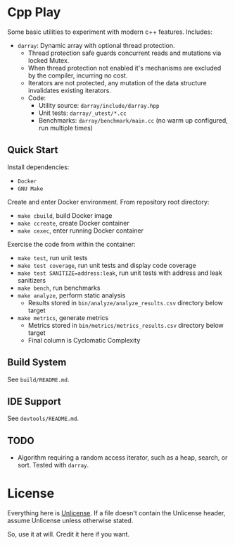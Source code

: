 # Cpp Play  

Some basic utilities to experiment with modern c++ features. Includes:  
- `darray`: Dynamic array with optional thread protection.  
    - Thread protection safe guards concurrent reads and mutations via locked Mutex.  
    - When thread protection not enabled it's mechanisms are excluded by the compiler, incurring no cost.  
    - Iterators are not protected, any mutation of the data structure invalidates existing iterators.  
    - Code:
        - Utility source: `darray/include/darray.hpp`  
        - Unit tests: `darray/_utest/*.cc`
        - Benchmarks: `darray/benchmark/main.cc` (no warm up configured, run multiple times)

## Quick Start  
Install dependencies:  
- `Docker`  
- `GNU Make`  

Create and enter Docker environment. From repository root directory:  
- `make cbuild`, build Docker image  
- `make ccreate`, create Docker container  
- `make cexec`, enter running Docker container  

Exercise the code from within the container:  
- `make test`, run unit tests  
- `make test coverage`, run unit tests and display code coverage  
- `make test SANITIZE=address:leak`, run unit tests with address and leak sanitizers
- `make bench`, run benchmarks  
- `make analyze`, perform static analysis  
    - Results stored in `bin/analyze/analyze_results.csv` directory below target  
- `make metrics`, generate metrics 
    - Metrics stored in `bin/metrics/metrics_results.csv` directory below target  
    - Final column is Cyclomatic Complexity  

## Build System  
See `build/README.md`.

## IDE Support    
See `devtools/README.md`.

## TODO  
- Algorithm requiring a random access iterator, such as a heap, search, or sort. Tested with `darray`.

# License  
Everything here is [Unlicense](https://unlicense.org).
If a file doesn't contain the Unlicense header, assume Unlicense unless 
otherwise stated.

So, use it at will. Credit it here if you want.

